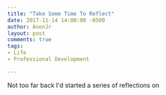 ```yaml
---
title: "Take Some Time To Reflect"
date: 2017-11-14 14:00:00 -0500
author: AnonJr
layout: post
comments: true
tags:
- Life
- Professional Development

---
```


Not too far back I'd started a series of reflections on 